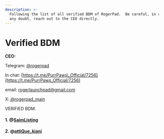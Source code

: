 ```yaml
---
description: >-
  Following the list of all verified BDM of RogerPad.  Be careful, in case of
  any doubt, reach out to the CEO directly.
---
```


# Verified BDM

**CEO:**

&#x20;Telegram: [@rogerpad](https://t.me/rogerpad)

In chat: [https://t.me/PurrPaws\_Official/7256](https://t.me/PurrPaws_Official/7256)

email: [rogerlaunchpad@gmail.com](mailto:rogerlaunchpad@gmail.com)

X:[ @rogerpad\_main](https://x.com/rogerpad_main)



VERIFIED BDM.

#### 1. @[SaimListing](https://t.me/SaimListing)

#### 2. @[attiQue\_kiani](https://t.me/attiQue_kiani)
